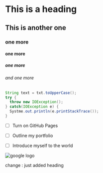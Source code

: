 # This is a heading
## This is another one
### one more
#### one more
##### one more
###### and one more


```java
String text = txt.toUpperCase();
try {
  throw new IOException();
} catch(IOException e) {
  Systme.out.println(e.printStackTrace());
}
```

- [ ] Turn on GitHub Pages
- [ ] Outline my portfolio
- [ ] Introduce myself to the world


![google logo](https://upload.wikimedia.org/wikipedia/commons/thumb/c/c1/Google_%22G%22_logo.svg/2048px-Google_%22G%22_logo.svg.png)

change :  just added heading
